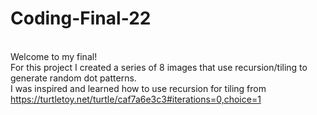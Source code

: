 # Coding-Final-22
<br /> Welcome to my final!
<br /> For this project I created a series of 8 images that use recursion/tiling to generate random dot patterns.
<br /> I was inspired and learned how to use recursion for tiling from https://turtletoy.net/turtle/caf7a6e3c3#iterations=0,choice=1 

